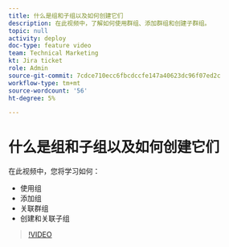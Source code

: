 ```yaml
---
title: 什么是组和子组以及如何创建它们
description: 在此视频中，了解如何使用群组、添加群组和创建子群组。
topic: null
activity: deploy
doc-type: feature video
team: Technical Marketing
kt: Jira ticket
role: Admin
source-git-commit: 7cdce710ecc6fbcdccfe147a40623dc96f07ed2c
workflow-type: tm+mt
source-wordcount: '56'
ht-degree: 5%

---
```


# 什么是组和子组以及如何创建它们

在此视频中，您将学习如何：

* 使用组
* 添加组
* 关联群组
* 创建和关联子组

>[!VIDEO](https://video.tv.adobe.com/v/335070/?quality=12)
